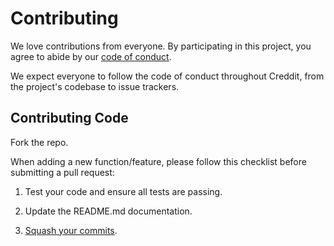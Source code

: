 # Contributing

We love contributions from everyone.
By participating in this project, you agree to abide by our [code of conduct](https://github.com/ThatGuyHughesy/creddit/blob/master/CODE_OF_CONDUCT.md).

We expect everyone to follow the code of conduct throughout Creddit, from the project's codebase to issue trackers.

## Contributing Code

Fork the repo.

When adding a new function/feature, please follow this checklist before submitting a pull request:

1) Test your code and ensure all tests are passing.

2) Update the README.md documentation.

3) [Squash your commits](https://git-scm.com/docs/git-rebase#_interactive_mode).